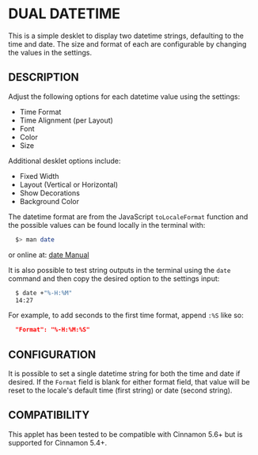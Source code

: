 DUAL DATETIME
=============

This is a simple desklet to display two datetime strings, defaulting to the time
and date. The size and format of each are configurable by changing the values
in the settings.

DESCRIPTION
-----------

Adjust the following options for each datetime value using the settings:

* Time Format
* Time Alignment (per Layout)
* Font
* Color
* Size

Additional desklet options include:

* Fixed Width
* Layout (Vertical or Horizontal)
* Show Decorations
* Background Color

The datetime format are from the JavaScript `toLocaleFormat` function and the
possible values can be found locally in the terminal with:

```bash
  $> man date
```

or online at:
[date Manual](https://man7.org/linux/man-pages/man1/date.1.html)

It is also possible to test string outputs in the terminal using the `date`
command and then copy the desired option to the settings input:

```bash
  $ date +"%-H:%M"
  14:27
```

For example, to add seconds to the first time format, append `:%S` like so:

```json
  "Format": "%-H:%M:%S"
```

CONFIGURATION
-------------

It is possible to set a single datetime string for both the time and date if
desired. If the `Format` field is blank for either format field, that value will
be reset to the locale's default time (first string) or date (second string).

COMPATIBILITY
-------------

This applet has been tested to be compatible with Cinnamon 5.6+ but is
supported for Cinnamon 5.4+.
